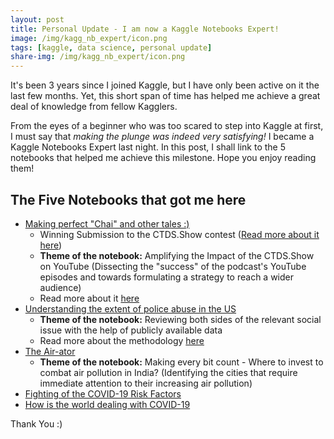 ```yaml
---
layout: post
title: Personal Update - I am now a Kaggle Notebooks Expert!
image: /img/kagg_nb_expert/icon.png
tags: [kaggle, data science, personal update]
share-img: /img/kagg_nb_expert/icon.png
---
```


It's been 3 years since I joined Kaggle, but I have only been active on it the last few months. Yet, this short span of time has helped me achieve a great deal of knowledge from fellow Kagglers. 

From the eyes of a beginner who was too scared to step into Kaggle at first, I must say that *making the plunge was indeed very satisfying!* I became a Kaggle Notebooks Expert last night. In this post, I shall link to the 5 notebooks that helped me achieve this milestone. Hope you enjoy reading them!

## The Five Notebooks that got me here

* [Making perfect "Chai" and other tales :)](https://www.kaggle.com/thedatabeast/making-perfect-chai-and-other-tales)
  * Winning Submission to the CTDS.Show contest ([Read more about it here](https://ry05.github.io/2020-07-25-making-perfect-chai/))
  * **Theme of the notebook:** Amplifying the Impact of the CTDS.Show on YouTube (Dissecting the "success" of the podcast's YouTube episodes and towards formulating a strategy to reach a wider audience) 
  * Read more about it [here](https://ry05.github.io/2020-07-25-making-perfect-chai/)
* [Understanding the extent of police abuse in the US](https://www.kaggle.com/thedatabeast/understanding-the-extent-of-police-abuse-in-the-us)
  * **Theme of the notebook:** Reviewing both sides of the relevant social issue with the help of publicly available data
  * Read more about the methodology [here](https://ry05.github.io/2020-08-30-us-police-abuse/)
* [The Air-ator](https://www.kaggle.com/thedatabeast/the-air-ator)
  * **Theme of the notebook:** Making every bit count - Where to invest to combat air pollution in India? (Identifying the cities that require immediate attention to their increasing air pollution)
* [Fighting of the COVID-19 Risk Factors](https://www.kaggle.com/thedatabeast/fighting-of-the-covid-19-risk-factors)
* [How is the world dealing with COVID-19](https://www.kaggle.com/thedatabeast/how-is-the-world-dealing-with-covid-19)

Thank You :)
